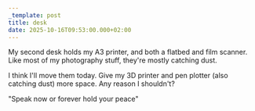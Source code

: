 ```yaml
---
_template: post
title: desk
date: 2025-10-16T09:53:00.000+02:00
---
```

My second desk holds my A3 printer, and both a flatbed and film scanner. Like most of my photography stuff, they're mostly catching dust. 

I think I'll move them today. Give my 3D printer and pen plotter (also catching dust) more space. Any reason I shouldn't?

"Speak now or forever hold your peace"
